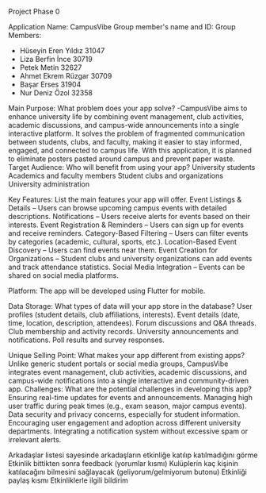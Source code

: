 Project Phase 0

Application Name: CampusVibe
Group member's name and ID: Group Members: 
- Hüseyin Eren Yıldız 31047
- Liza Berfin İnce 30719
- Petek Metin 32627
- Ahmet Ekrem Rüzgar 30709
- Başar Erses 31904
- Nur Deniz Özol 32358

Main Purpose: What problem does your app solve? 
-CampusVibe aims to enhance university life by combining event management, club activities, academic discussions, and campus-wide announcements into a single interactive platform. It solves the problem of fragmented communication between students, clubs, and faculty, making it easier to stay informed, engaged, and connected to campus life. With this application, it is planned to eliminate posters pasted around campus and prevent paper waste.
Target Audience: Who will benefit from using your app?
University students
Academics and faculty members
Student clubs and organizations
University administration



Key Features: List the main features your app will offer.
Event Listings & Details – Users can browse upcoming campus events with detailed descriptions.
Notifications – Users receive alerts for events based on their interests.
Event Registration & Reminders – Users can sign up for events and receive reminders.
Category-Based Filtering – Users can filter events by categories (academic, cultural, sports, etc.).
Location-Based Event Discovery – Users can find events near them.
Event Creation for Organizations – Student clubs and university organizations can add events and track attendance statistics.
Social Media Integration – Events can be shared on social media platforms.

Platform: The app will be developed using Flutter for mobile.

Data Storage: What types of data will your app store in the database?
User profiles (student details, club affiliations, interests).
Event details (date, time, location, description, attendees).
Forum discussions and Q&A threads.
Club membership and activity records.
University announcements and notifications.
Poll results and survey responses.



Unique Selling Point: What makes your app different from existing apps?
Unlike generic student portals or social media groups, CampusVibe integrates event management, club activities, academic discussions, and campus-wide notifications into a single interactive and community-driven app. 
Challenges: What are the potential challenges in developing this app?
Ensuring real-time updates for events and announcements.
Managing high user traffic during peak times (e.g., exam season, major campus events).
Data security and privacy concerns, especially for student information.
Encouraging user engagement and adoption across different university departments.
Integrating a notification system without excessive spam or irrelevant alerts.



Arkadaşlar listesi sayesinde arkadaşların etkinliğe katılıp katılmadığını görme
Etkinlik bittikten sonra feedback (yorumlar kısmı)
Kulüplerin kaç kişinin katılacağını bilmesini sağlayacak (geliyorum/gelmiyorum butonu)
Etkinliği paylaş kısmı
Etkinliklerle ilgili bildirim







